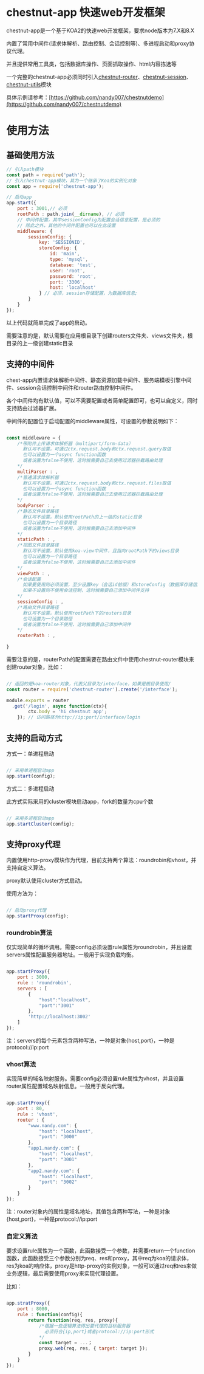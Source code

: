 # chestnut-app 快速web开发框架

chestnut-app是一个基于KOA2的快速web开发框架，要求node版本为7.X和8.X

内置了常用中间件(请求体解析、路由控制、会话控制等)、多进程启动和proxy协议代理。

并且提供常用工具类，包括数据库操作、页面抓取操作、html内容拣选等

一个完整的chestnut-app必须同时引入[chestnut-router](https://github.com/nandy007/chestnut-router)、[chestnut-session](https://github.com/nandy007/chestnut-session)、[chestnut-utils](https://github.com/nandy007/chestnut-utils)模块

具体示例请参考：[https://github.com/nandy007/chestnutdemo](https://github.com/nandy007/chestnutdemo)

# 使用方法

## 基础使用方法

```javascript
// 引入path模块
const path = require('path');
// 引入chestnut-app模块，其为一个继承了Koa的实例化对象
const app = require('chestnut-app');

// 启动app
app.start({
	port : 3001,// 必须
	rootPath : path.join(__dirname), // 必须
	// 中间件配置，其中sessionConfig为配置会话信息配置，是必须的
	// 除此之外，其他的中间件配置也可以在此设置
	middleware: { 
    	sessionConfig: {
      		key: 'SESSIONID',
      		storeConfig: {
    			id: 'main',
    			type: 'mysql',
    			database: 'test',
    			user: 'root',
    			password: 'root',
    			port: '3306',
    			host: 'localhost'
  			} // 必须，session存储配置，为数据库信息;
    	}
  	}
});

```

以上代码就简单完成了app的启动。

需要注意的是，默认需要在应用根目录下创建routers文件夹、views文件夹，根目录的上一级创建static目录



## 支持的中间件

chest-app内置请求体解析中间件、静态资源加载中间件、服务端模板引擎中间件、session会话控制中间件和router路由控制中间件。

各个中间件均有默认值，可以不需要配置或者简单配置即可，也可以自定义，同时支持路由过滤器扩展。

中间件的配置位于启动配置的middleware属性，可设置的参数说明如下：

```javascript

const middleware = {
	/*带附件上传请求体解析器（multipart/form-data）
	  默认可不设置，可通过ctx.request.body和ctx.request.query取值
	  也可以设置为一个async function函数
      或者设置为false不使用，这时候需要自己去使用过滤器拦截路由处理
	*/
	multiParser : ,
	/*普通请求体解析器
	  默认可不设置，可通过ctx.request.body和ctx.request.files取值
	  也可以设置为一个async function函数
      或者设置为false不使用，这时候需要自己去使用过滤器拦截路由处理
	*/
	bodyParser : ,
	/*静态文件目录路径
	  默认可不设置，默认使用rootPath的上一级的static目录
	  也可以设置为一个目录路径
      或者设置为false不使用，这时候需要自己去添加中间件
	*/
	staticPath : ,
	/*视图文件目录路径
	  默认可不设置，默认使用koa-view中间件，且指向rootPath下的views目录
	  也可以设置为一个目录路径
      或者设置为false不使用，这时候需要自己去添加中间件
	*/
	viewPath : ,
	/*会话配置
	  如果要使用则必须设置，至少设置key（会话id前缀）和storeConfig（数据库存储信息）
	  如果不设置则不使用会话控制，这时候需要自己添加中间件支持
	*/
	sessionConfig : ,
	/*路由文件目录路径
	  默认可不设置，默认使用rootPath下的routers目录
      也可设置为一个目录路径
      或者设置为false不使用，这时候需要自己添加中间件
	*/
	routerPath : ,
	
}


```

需要注意的是，routerPath的配置需要在路由文件中使用chestnut-router模块来创建router对象，比如：

```javascript

// 返回的是koa-router对象，代表父目录为/interface，如果是根目录使用/
const router = require('chestnut-router').create('/interface');

module.exports = router
  .get('/login', async function(ctx){
		ctx.body = 'hi chestnut app';
	}); // 访问路径为http://ip:port/interface/login

```


## 支持的启动方式

方式一：单进程启动

```javascript

// 采用单进程启动app
app.start(config);

```

方式二：多进程启动

此方式实际采用的cluster模块启动app，fork的数量为cpu个数

```javascript

// 采用多进程启动app
app.startCluster(config);


```

## 支持proxy代理

内置使用http-proxy模块作为代理，目前支持两个算法：roundrobin和vhost，并支持自定义算法。

proxy默认使用cluster方式启动。

使用方法为：

```javascript

// 启动proxy代理
app.startProxy(config);

```

### roundrobin算法

仅实现简单的循环调用。需要config必须设置rule属性为roundrobin，并且设置servers属性配置服务器地址。一般用于实现负载均衡。

```javascript

app.startProxy({
	port : 3000,
	rule : 'roundrobin',
	servers : [
		{
			"host":"localhost",
			"port":"3001"
		},
		'http://localhost:3002'
	]
});

```

注：servers的每个元素包含两种写法，一种是对象{host,port}，一种是protocol://ip:port

### vhost算法

实现简单的域名映射服务。需要config必须设置rule属性为vhost，并且设置router属性配置域名映射信息。一般用于反向代理。

```javascript

app.startProxy({
	port : 80,
	rule : 'vhost',
	router : {
		"www.nandy.com": {
			"host": "localhost",
			"port": "3000"
		},
		"app1.nandy.com": {
			"host": "localhost",
			"port": "3001"
		},
		"app2.nandy.com": {
			"host": "localhost",
			"port": "3002"
		}
	}
});


```

注：router对象内的属性是域名地址，其值包含两种写法，一种是对象{host,port}，一种是protocol://ip:port

### 自定义算法

要求设置rule属性为一个函数，此函数接受一个参数，并需要return一个function函数，此函数接受三个参数分别为req、res和proxy，其中req为koa的请求体，res为koa的响应体，proxy是http-proxy的实例对象，一般可以通过req和res来做业务逻辑，最后需要使用proxy来实现代理设置。

比如：

```javascript

app.stratProxy({
	port : 8080,
	rule : function(config){
		return function(req, res, proxy){
			/*根据一些逻辑算法得出要代理的目标服务器
			  必须符合{ip,port}或者protocol://ip:port形式
			*/
			const target = ...；
			proxy.web(req, res, { target: target });
		}
	}
});


```